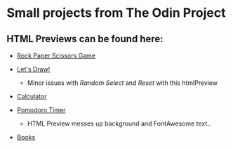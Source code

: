 # Small projects from The Odin Project

## HTML Previews can be found here:

- [Rock Paper Scissors Game](https://atrobert.github.io/odin_project/index.html)

- [Let's Draw!](https://htmlpreview.github.io/?https://github.com/atRobert/odin_project/blob/master/draw/index.html#/bored)

  - Minor issues with _Random Select_ and _Reset_ with this htmlPreview

- [Calculator](https://htmlpreview.github.io/?https://github.com/atRobert/odin_project/blob/master/calculator/calc.html#/bored)

- [Pomodoro Timer](https://htmlpreview.github.io/?https://github.com/atRobert/odin_project/blob/master/pomodoro-timer/timer.html#/bored)
  
  - HTML Preview messes up background and FontAwesome text..
  
- [Books](https://htmlpreview.github.io/?https://github.com/atRobert/odin_project/blob/master/books/library.html#/bored)
